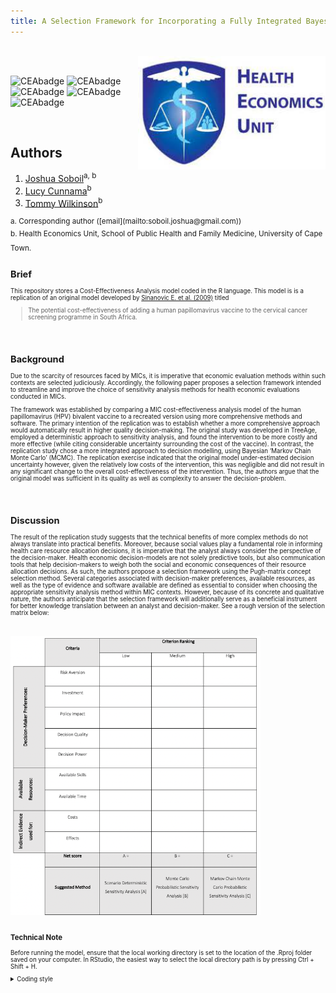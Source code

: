 ```yaml
---
title: A Selection Framework for Incorporating a Fully Integrated Bayesian Approach to Cost-Effectiveness Evaluation in Middle Income Country Contexts
---
```


<br/>

<img src="misc/logo.jpg" width="300" align="right" />

<br/>

![CEAbadge](https://img.shields.io/github/issues/jSoboil/Dissertation)
![CEAbadge](https://img.shields.io/github/last-commit/jSoboil/Dissertation)
![CEAbadge](https://img.shields.io/github/license/jSoboil/Dissertation?label=license)
![CEAbadge](https://img.shields.io/badge/R-v4.0.0+-blue)
![CEAbadge](https://img.shields.io/badge/JAGS-v4.3.0-blue)

<br/>

## Authors
1. [Joshua Soboil](https://www.linkedin.com/in/joshua-soboil-067351172/)<sup>a, b</sup>
2. [Lucy Cunnama](https://scholar.google.co.za/citations?hl=en&user=eG7OJ7EAAAAJ)<sup>b</sup>
3. [Tommy Wilkinson](https://twitter.com/Tommy_HealthSA)<sup>b</sup>

<sup>
a. Corresponding author ([email](mailto:soboil.joshua@gmail.com))
<br/>
b. Health Economics Unit, School of Public Health and Family Medicine, University of Cape Town.
<sup>

## Brief
This repository stores a Cost-Effectiveness Analysis model coded in the R language. This model is is a replication of an original model developed by [Sinanovic E. et al. (2009)](https://www.sciencedirect.com/science/article/pii/S0264410X09011670?via%3Dihub) titled

>The potential cost-effectiveness of adding a human papillomavirus vaccine to the cervical cancer screening programme in South Africa.

<br/>

## Background
Due to the scarcity of resources faced by MICs, it is imperative that economic evaluation methods within such contexts are selected judiciously. Accordingly, the following paper proposes a selection framework intended to streamline and improve the choice of sensitivity analysis methods for health economic evaluations conducted in MICs.

The framework was established by comparing a MIC cost-effectiveness analysis model of the human papillomavirus (HPV) bivalent vaccine to a recreated version using more comprehensive methods and software. The primary intention of the replication was to establish whether a more comprehensive approach would automatically result in higher quality decision-making. The original study was developed in TreeAge, employed a deterministic approach to sensitivity analysis, and found the intervention to be more costly and more effective (while citing considerable uncertainty surrounding the cost of the vaccine). In contrast, the replication study chose a more integrated approach to decision modelling, using Bayesian ‘Markov Chain Monte Carlo’ (MCMC). The replication exercise indicated that the original model under-estimated decision uncertainty however, given the relatively low costs of the intervention, this was negligible and did not result in any significant change to the overall cost-effectiveness of the intervention. Thus, the authors argue that the original model was sufficient in its quality as well as complexity to answer the decision-problem.

<br/>

## Discussion
The result of the replication study suggests that the technical benefits of more complex methods do not always translate into practical benefits. Moreover, because social values play a fundamental role in informing health care resource allocation decisions, it is imperative that the analyst always consider the perspective of the decision-maker. Health economic decision-models are not solely predictive tools, but also communication tools that help decision-makers to weigh both the social and economic consequences of their resource allocation decisions. As such, the authors propose a selection framework using the Pugh-matrix concept selection method. Several categories associated with decision-maker preferences, available resources, as well as the type of evidence and software available are defined as essential to consider when choosing the appropriate sensitivity analysis method within MIC contexts. However, because of its concrete and qualitative nature, the authors anticipate that the selection framework will additionally serve as a beneficial instrument for better knowledge translation between an analyst and decision-maker. See a rough version of the selection matrix below:

<br/>

 <img src="figs/Pugh_matrix.png" width="400" style="float:middle" />
 
<br/>

### Technical Note
Before running the model, ensure that the local working directory is set to the location of the .Rproj folder saved on your computer. In RStudio, the easiest way to select the local directory path is by pressing Ctrl + Shift + H.
<details>
<summary>Coding style</summary>
The coding styled used throughout the model follows the coding framework proposed by Alarid-Escudero et al. (2019) titled:

>A Need for Change! A Coding Framework for Improving Transparency in Decision Modeling. 

Access the article [here](https://doi.org/10.1007/s40273-019-00837-x)